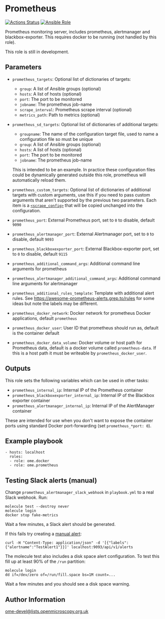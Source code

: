 Prometheus
==========

[![Actions Status](https://github.com/ome/ansible-role-prometheus/workflows/Molecule/badge.svg)](https://github.com/ome/ansible-role-prometheus/actions)
[![Ansible Role](https://img.shields.io/badge/ansible--galaxy-prometheus-blue.svg)](https://galaxy.ansible.com/ui/standalone/roles/ome/prometheus/)

Prometheus monitoring server, includes prometheus, alertmanager and blackbox-exporter.
This requires docker to be running (not handled by this role).

This role is still in development.


Parameters
----------

- `prometheus_targets`: Optional list of dictionaries of targets:
  - `group`: A list of Ansible groups (optional)
  - `hosts`: A list of hosts (optional)
  - `port`: The port to be monitored
  - `jobname`: The prometheus job-name
  - `scrape_interval`: Prometheus scrape interval (optional)
  - `metrics_path`: Path to metrics (optional)
- `prometheus_sd_targets`: Optional list of dictionaries of additional targets:
  - `groupname`: The name of the configuration target file, used to name a configuration file so must be unique
  - `group`: A list of Ansible groups (optional)
  - `hosts`: A list of hosts (optional)
  - `port`: The port to be monitored
  - `jobname`: The prometheus job-name

  This is intended to be an example.
  In practice these configuration files could be dynamically generated outside this role, prometheus will automatically reload them.
- `prometheus_custom_targets`: Optional list of dictionaries of additional targets with custom arguments, use this if you need to pass custom arguments that aren't supported by the previous two parameters.
  Each item is a [`<scrape_config>`](https://prometheus.io/docs/prometheus/latest/configuration/configuration/#scrape_config) that will be copied unchanged into the configuration.
- `prometheus_port`: External Prometheus port, set to `0` to disable, default `9090`
- `prometheus_alertmanager_port`: External Alertmanager port, set to `0` to disable, default `9093`
- `prometheus_blackboxexporter_port`: External Blackbox-exporter port, set to `0` to disable, default `9115`
- `prometheus_additional_command_args`: Additional command line arguments for prometheus
- `prometheus_alertmanager_additional_command_args`: Additional command line arguments for alertmanager
- `prometheus_additional_rules_template`: Template with additional alert rules.
  See https://awesome-prometheus-alerts.grep.to/rules for some ideas but note the labels may be different.


- `prometheus_docker_network`: Docker network for prometheus Docker applications, default `prometheus`
- `prometheus_docker_user`: User ID that prometheus should run as, default is the container default
- `prometheus_docker_data_volume`: Docker volume or host path for Prometheus data, default is a docker volume called `prometheus-data`. If this is a host path it must be writeable by `prometheus_docker_user`.


Outputs
-------
This role sets the following variables which can be used in other tasks:
- `prometheus_internal_ip`: Internal IP of the Prometheus container
- `prometheus_blackboxexporter_internal_ip`: Internal IP of the Blackbox exporter container
- `prometheus_alertmanager_internal_ip`: Internal IP of the AlertManager container

These are intended for use when you don't want to expose the container ports using standard Docker port-forwarding (set `prometheus_*port: 0`).


Example playbook
----------------

    - hosts: localhost
      roles:
      - role: ome.docker
      - role: ome.prometheus


Testing Slack alerts (manual)
-----------------------------

Change `prometheus_alertmanager_slack_webhook` in `playbook.yml` to a real Slack webhook. Run:

    molecule test --destroy never
    molecule login
    docker stop fake-metrics

Wait a few minutes, a Slack alert should be generated.

If this fails try creating a [manual alert](https://github.com/prometheus/alertmanager/issues/437#issuecomment-263413632):

    curl -H "Content-Type: application/json" -d '[{"labels":{"alertname":"TestAlert1"}}]' localhost:9093/api/v1/alerts

The molecule test also includes a disk space alert configuration.
To test this fill up at least 90% of the `/run` partition:

    molecule login
    dd if=/dev/zero of=/run/fill.space bs=1M count=...

Wait a few minutes and you should see a disk space warning.


Author Information
------------------

ome-devel@lists.openmicroscopy.org.uk
